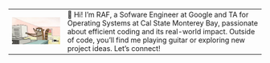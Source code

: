 <table>
  <tr>
    <td>
      <img src="https://raw.githubusercontent.com/Sirraff/Sirraff/refs/heads/main/giphy.webp" alt="me" width="500">
    </td>
    <td>
      👋 Hi! I’m RAF, a Sofware Engineer at Google and TA for Operating Systems at Cal State Monterey Bay, passionate about efficient coding and its real-world impact. Outside of code, you’ll find me playing guitar or exploring new project ideas. Let’s connect!
    </td>
  </tr>
</table>
